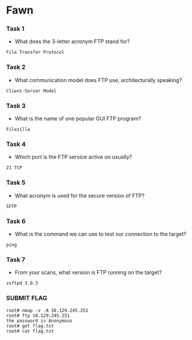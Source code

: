 # Fawn
### Task 1
- What does the 3-letter acronym FTP stand for?
```
File Transfer Protocol
```
### Task 2
- What communication model does FTP use, architecturally speaking?
```
Client-Server Model
```
### Task 3
- What is the name of one popular GUI FTP program?
```
Filezilla
```
### Task 4
- Which port is the FTP service active on usually?
```
21 TCP
```
### Task 5
- What acronym is used for the secure version of FTP?
```
SFTP
```
### Task 6
- What is the command we can use to test our connection to the target?
```
ping
```
### Task 7
- From your scans, what version is FTP running on the target?
```
vsftpd 3.0.3
```
### SUBMIT FLAG
```
root# nmap -v -A 10.129.245.251
root# ftp 10.129.245.251
the password is Anonymous
root# get flag.txt
root# cat flag.txt
```

